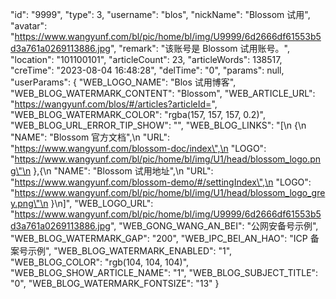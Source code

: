 "id": "9999",
  "type": 3,
  "username": "blos",
  "nickName": "Blossom 试用",
  "avatar": "https://www.wangyunf.com/bl/pic/home/bl/img/U9999/6d2666df61553b5d3a761a0269113886.jpg",
  "remark": "该账号是 Blossom 试用账号。",
  "location": "101100101",
  "articleCount": 23,
  "articleWords": 138517,
  "creTime": "2023-08-04 16:48:28",
  "delTime": "0",
  "params": null,
  "userParams": {
      "WEB_LOGO_NAME": "Blos 试用博客",
      "WEB_BLOG_WATERMARK_CONTENT": "Blossom",
      "WEB_ARTICLE_URL": "https://wangyunf.com/blos/#/articles?articleId=",
      "WEB_BLOG_WATERMARK_COLOR": "rgba(157, 157, 157, 0.2)",
      "WEB_BLOG_URL_ERROR_TIP_SHOW": "",
      "WEB_BLOG_LINKS": "[\n  {\n    \"NAME\": \"Blossom 官方文档\",\n    \"URL\": \"https://www.wangyunf.com/blossom-doc/index\",\n    \"LOGO\": \"https://www.wangyunf.com/bl/pic/home/bl/img/U1/head/blossom_logo.png\"\n  },{\n    \"NAME\": \"Blossom 试用地址\",\n    \"URL\": \"https://www.wangyunf.com/blossom-demo/#/settingIndex\",\n    \"LOGO\": \"https://www.wangyunf.com/bl/pic/home/bl/img/U1/head/blossom_logo_grey.png\"\n  }\n]",
      "WEB_LOGO_URL": "https://www.wangyunf.com/bl/pic/home/bl/img/U9999/6d2666df61553b5d3a761a0269113886.jpg",
      "WEB_GONG_WANG_AN_BEI": "公网安备号示例",
      "WEB_BLOG_WATERMARK_GAP": "200",
      "WEB_IPC_BEI_AN_HAO": "ICP 备案号示例",
      "WEB_BLOG_WATERMARK_ENABLED": "1",
      "WEB_BLOG_COLOR": "rgb(104, 104, 104)",
      "WEB_BLOG_SHOW_ARTICLE_NAME": "1",
      "WEB_BLOG_SUBJECT_TITLE": "0",
      "WEB_BLOG_WATERMARK_FONTSIZE": "13"
  }